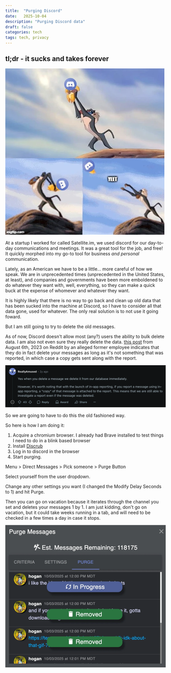 ```yaml
---
title:  "Purging Discord"
date:   2025-10-04
description: "Purging Discord data"
draft: false
categories: tech
tags: tech, privacy
---
```

<h2>tl;dr - it sucks and takes forever</h2>

<img src="./yeet-discord.webp" alt="Tossing discord off a cliff lion king meme">

At a startup I worked for called Satellite.im, we used discord for our day-to-day communications and meetings. It was a great tool for the job, and free! It quickly morphed into my go-to tool for business _and personal_ communication. 

Lately, as an American we have to be a little... more careful of how we speak. We are in unprecedented times (unprecedented in the United States, at least), and companies and governments have been more emboldened to do whatever they want with, well, everything, so they can make a quick buck at the expense of whomever and whatever they want.

It is highly likely that there is no way to go back and clean up old data that has been sucked into the machine at Discord, so I have to consider all that data gone, used for whatever. The only real solution is to not use it going foward.

But I am still going to try to delete the old messages.

As of now, Discord doesn't allow most (any?) users the ability to bulk delete data. I am also not even sure they really delete the data. [this post](https://www.reddit.com/r/discordapp/comments/15k3czv/comment/jv3dqke/?context=99) from August 6th, 2023 on Reddit by an alleged former employee indicates that they do in fact delete your messages as long as it's not something that was reported, in which case a copy gets sent along with the report.

<img src="./discord-data.webp" alt="Reddit post saying discord doesn't tombstone your data">

So we are going to have to do this the old fashioned way.

So here is how I am doing it:

1. Acquire a chromium browser. I already had Brave installed to test things I need to do in a blink based browser
2. Install [Discrub](https://chromewebstore.google.com/detail/discrub/plhdclenpaecffbcefjmpkkbdpkmhhbj?hl=en-US)
3. Log in to discord in the browser
4. Start purging.

Menu > Direct Messages > Pick someone > Purge Button

Select yourself from the user dropdown.

Change any other settings you want (I changed the Modify Delay Seconds to 1) and hit Purge.

Then you can go on vacation because it iterates through the channel you set and deletes your messages 1 by 1. I am just kidding, don't go on vacation, but it could take weeks running in a tab, and will need to be checked in a few times a day in case it stops.

<img src="./discrub.webp" alt="Discrub tool working through a big direct message">